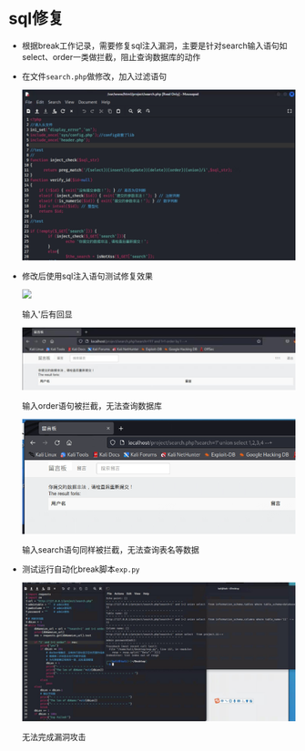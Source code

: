 # sql修复

- 根据break工作记录，需要修复sql注入漏洞，主要是针对search输入语句如select、order一类做拦截，阻止查询数据库的动作

- 在文件`search.php`做修改，加入过滤语句
  
  ![](img\search_php.png)

- 修改后使用sql注入语句测试修复效果
  
  ![](img\'.png)
  
  输入'后有回显
  
  ![](img\order.jpg)
  
  输入order语句被拦截，无法查询数据库
  
  ![](img\select.png)
  
  输入search语句同样被拦截，无法查询表名等数据

- 测试运行自动化break脚本`exp.py`
  
  ![](img\test.png)
  
  无法完成漏洞攻击
